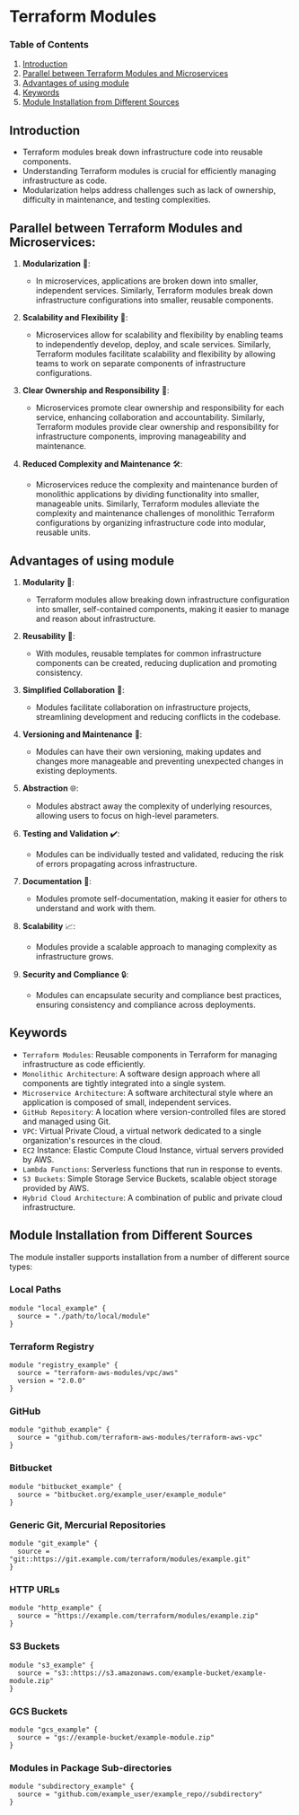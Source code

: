 # Terraform Modules

### Table of Contents

1. [Introduction](#introduction)
2. [Parallel between Terraform Modules and Microservices](#parallel-between-terraform-modules-and-microservices)
3. [Advantages of using module](#advantages-of-using-module)
4. [Keywords](#keywords)
5. [Module Installation from Different Sources](#module-installation-from-different-sources)


## Introduction
-  Terraform modules break down infrastructure code into reusable components.
-  Understanding Terraform modules is crucial for efficiently managing infrastructure as code. 
-  Modularization helps address challenges such as lack of ownership, difficulty in maintenance, and testing complexities. 

## Parallel between Terraform Modules and Microservices:

1. **Modularization** 🧩: 
   - In microservices, applications are broken down into smaller, independent services. Similarly, Terraform modules break down infrastructure configurations into smaller, reusable components.

2. **Scalability and Flexibility** 🚀:
   - Microservices allow for scalability and flexibility by enabling teams to independently develop, deploy, and scale services. Similarly, Terraform modules facilitate scalability and flexibility by allowing teams to work on separate components of infrastructure configurations.

3. **Clear Ownership and Responsibility** 👥:
   - Microservices promote clear ownership and responsibility for each service, enhancing collaboration and accountability. Similarly, Terraform modules provide clear ownership and responsibility for infrastructure components, improving manageability and maintenance.

4. **Reduced Complexity and Maintenance** 🛠️:
   - Microservices reduce the complexity and maintenance burden of monolithic applications by dividing functionality into smaller, manageable units. Similarly, Terraform modules alleviate the complexity and maintenance challenges of monolithic Terraform configurations by organizing infrastructure code into modular, reusable units.

## Advantages of using module 
1. **Modularity** 🧩:
   - Terraform modules allow breaking down infrastructure configuration into smaller, self-contained components, making it easier to manage and reason about infrastructure.

2. **Reusability** 🔁:
   - With modules, reusable templates for common infrastructure components can be created, reducing duplication and promoting consistency.

3. **Simplified Collaboration** 🤝:
   - Modules facilitate collaboration on infrastructure projects, streamlining development and reducing conflicts in the codebase.

4. **Versioning and Maintenance** 🔄:
   - Modules can have their own versioning, making updates and changes more manageable and preventing unexpected changes in existing deployments.

5. **Abstraction** 🌐:
   - Modules abstract away the complexity of underlying resources, allowing users to focus on high-level parameters.

6. **Testing and Validation** ✔️:
   - Modules can be individually tested and validated, reducing the risk of errors propagating across infrastructure.

7. **Documentation** 📝:
   - Modules promote self-documentation, making it easier for others to understand and work with them.

8. **Scalability** 📈:
   - Modules provide a scalable approach to managing complexity as infrastructure grows.

9. **Security and Compliance** 🔒:
   - Modules can encapsulate security and compliance best practices, ensuring consistency and compliance across deployments.


## Keywords
- `Terraform Modules`: Reusable components in Terraform for managing infrastructure as code efficiently.
- `Monolithic Architecture`: A software design approach where all components are tightly integrated into a single system.
- `Microservice Architecture`: A software architectural style where an application is composed of small, independent services.
- `GitHub Repository`: A location where version-controlled files are stored and managed using Git.
- `VPC`: Virtual Private Cloud, a virtual network dedicated to a single organization's resources in the cloud.
- `EC2` Instance: Elastic Compute Cloud Instance, virtual servers provided by AWS.
- `Lambda Functions`: Serverless functions that run in response to events.
- `S3 Buckets`: Simple Storage Service Buckets, scalable object storage provided by AWS.
- `Hybrid Cloud Architecture`: A combination of public and private cloud infrastructure.
  
## Module Installation from Different Sources
The module installer supports installation from a number of different source types:

### Local Paths
```hcl
module "local_example" {
  source = "./path/to/local/module"
}
```
### Terraform Registry

```hcl
module "registry_example" {
  source = "terraform-aws-modules/vpc/aws"
  version = "2.0.0"
}
```
### GitHub

```hcl
module "github_example" {
  source = "github.com/terraform-aws-modules/terraform-aws-vpc"
}
```
### Bitbucket

```hcl
module "bitbucket_example" {
  source = "bitbucket.org/example_user/example_module"
}
```
### Generic Git, Mercurial Repositories

```hcl
module "git_example" {
  source = "git::https://git.example.com/terraform/modules/example.git"
}
```
### HTTP URLs

```hcl
module "http_example" {
  source = "https://example.com/terraform/modules/example.zip"
}
```
### S3 Buckets

```hcl
module "s3_example" {
  source = "s3::https://s3.amazonaws.com/example-bucket/example-module.zip"
}
```
### GCS Buckets

```hcl
module "gcs_example" {
  source = "gs://example-bucket/example-module.zip"
}
```
### Modules in Package Sub-directories
```hcl
module "subdirectory_example" {
  source = "github.com/example_user/example_repo//subdirectory"
}
```
